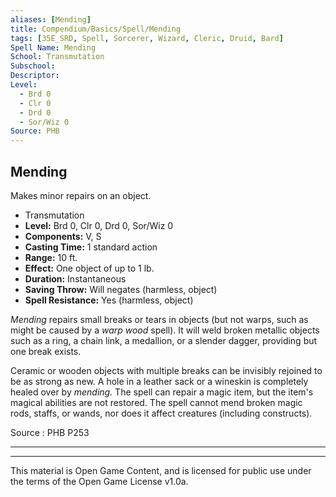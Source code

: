 ```yaml
---
aliases: [Mending]
title: Compendium/Basics/Spell/Mending
tags: [35E_SRD, Spell, Sorcerer, Wizard, Cleric, Druid, Bard]
Spell Name: Mending
School: Transmutation
Subschool: 
Descriptor: 
Level:
  - Brd 0
  - Clr 0
  - Drd 0
  - Sor/Wiz 0
Source: PHB
---
```



## Mending

Makes minor repairs on an object.

*   Transmutation
*   **Level:** Brd 0, Clr 0, Drd 0, Sor/Wiz 0
*   **Components:** V, S
*   **Casting Time:** 1 standard action
*   **Range:** 10 ft.
*   **Effect:** One object of up to 1 lb.
*   **Duration:** Instantaneous
*   **Saving Throw:** Will negates (harmless, object)
*   **Spell Resistance:** Yes (harmless, object)

<p><i>Mending</i> repairs small breaks or tears in objects (but not warps, such as might be caused by a <i>warp wood</i> spell). It will weld broken metallic objects such as a ring, a chain link, a medallion, or a slender dagger, providing but one break exists.</p><p>Ceramic or wooden objects with multiple breaks can be invisibly rejoined to be as strong as new. A hole in a leather sack or a wineskin is completely healed over by <i>mending.</i> The spell can repair a magic item, but the item's magical abilities are not restored. The spell cannot mend broken magic rods, staffs, or wands, nor does it affect creatures (including constructs).</p>

Source : PHB P253

---

---

This material is Open Game Content, and is licensed for public use under
the terms of the Open Game License v1.0a.
